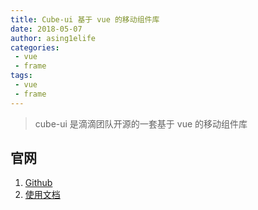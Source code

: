 ```yaml
---
title: Cube-ui 基于 vue 的移动组件库
date: 2018-05-07
author: asing1elife
categories:
 - vue
 - frame
tags:
 - vue
 - frame
---
```

> cube-ui 是滴滴团队开源的一套基于 vue 的移动组件库  

## 官网
1. [Github](https://github.com/didi/cube-ui/)
2. [使用文档](https://didi.github.io/cube-ui/#/zh-CN/docs/quick-start)